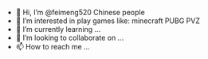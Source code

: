 - 👋 Hi, I’m @feimeng520  Chinese people
- 👀 I’m interested in play games like: minecraft PUBG PVZ
- 🌱 I’m currently learning ...
- 💞️ I’m looking to collaborate on ...
- 📫 How to reach me ...

<!---
feimeng520/feimeng520 is a ✨ special ✨ repository because its `README.md` (this file) appears on your GitHub profile.
You can click the Preview link to take a look at your changes.
--->
